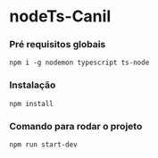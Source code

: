 # nodeTs-Canil

### Pré requisitos globais

`npm i -g nodemon typescript ts-node`

### Instalação

`npm install`

### Comando para rodar o projeto

`npm run start-dev`
